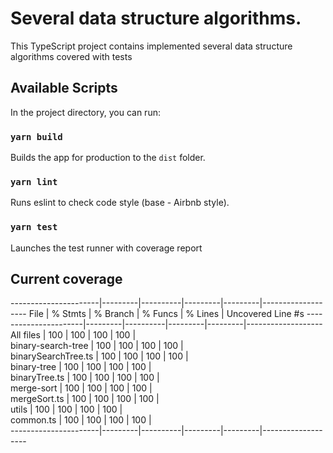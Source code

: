 # Several data structure algorithms.

This TypeScript project contains implemented several data structure algorithms covered with tests

## Available Scripts

In the project directory, you can run:

### `yarn build`

Builds the app for production to the `dist` folder.

### `yarn lint`

Runs eslint to check code style (base - Airbnb style).

### `yarn test`

Launches the test runner with coverage report

## Current coverage

----------------------|---------|----------|---------|---------|-------------------
File                  | % Stmts | % Branch | % Funcs | % Lines | Uncovered Line #s 
----------------------|---------|----------|---------|---------|-------------------
All files             |     100 |      100 |     100 |     100 |                   
 binary-search-tree   |     100 |      100 |     100 |     100 |                   
  binarySearchTree.ts |     100 |      100 |     100 |     100 |                   
 binary-tree          |     100 |      100 |     100 |     100 |                   
  binaryTree.ts       |     100 |      100 |     100 |     100 |                   
 merge-sort           |     100 |      100 |     100 |     100 |                   
  mergeSort.ts        |     100 |      100 |     100 |     100 |                   
 utils                |     100 |      100 |     100 |     100 |                   
  common.ts           |     100 |      100 |     100 |     100 |                   
----------------------|---------|----------|---------|---------|-------------------
